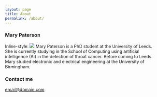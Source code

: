 ```yaml
---
layout: page
title: About
permalink: /about/
---
```


### Mary Paterson
Inline-style: 
![](images/Profile.png) Mary Paterson is a PhD student at the University of Leeds. She is currently studying in the School of Computing using artificial intelligence (AI) in the detection of throat cancer. Before coming to Leeds Mary studied electronic and electrical engineering at the University of Birmingham. 

### Contact me

[email@domain.com](mailto:email@domain.com)
